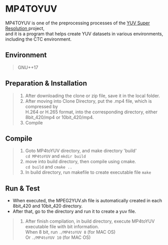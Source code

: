 # MP4TOYUV
MP4TOYUV is one of the preprocessing processes of the [ YUV Super Resolution ](https://github.com/Hyunmin-jasper-Cho/YU-VSR) project,  
and it is a program that helps create YUV datasets in various environments, including the CTC environment.

## Environment 
> GNU++17

## Preparation & Installation
> 1. After downloading the clone or zip file, save it in the local folder.
> 2. After moving into Clone Directory, put the .mp4 file, which is compressed by  
> H.264 or H.265 format, into the corresponding directory, either 8bit_420/mp4 or 10bit_420/mp4.
> 3. Compile

## Compile
> 1. Goto MP4toYUV directory, and make directory 'build'  
> `cd MP4toYUV` and `mkdir build`
> 2. move into build directory, then compile using cmake.  
> `cd build` and `cmake ..`
> 3. In build directory, run makefile to create executable file 
> `make`

## Run & Test
- When executed, the MPEG2YUV.sh file is automatically created in each 8bit_420 and 10bit_420 directory.
- After that, go to the directory and run it to create a yuv file.
> 1. After finish compilation, in build directory, execute MP4toYUV executable file with bit information.  
> When 8 bit, run `./MP4toYUV 8` (for MAC OS)  
> Or `./MP4toYUV 10` (for MAC OS)
